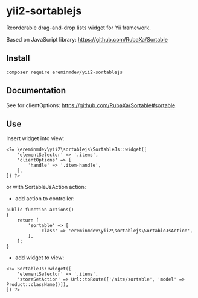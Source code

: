 # yii2-sortablejs

Reorderable drag-and-drop lists widget for Yii framework.

Based on JavaScript library: https://github.com/RubaXa/Sortable

## Install

``composer require ereminmdev/yii2-sortablejs``

## Documentation

See for clientOptions: https://github.com/RubaXa/Sortable#sortable

## Use

Insert widget into view:

```
<?= \ereminmdev\yii2\sortablejs\SortableJs::widget([
    'elementSelector' => '.items',
    'clientOptions' => [
        'handle' => '.item-handle',
    ],
]) ?>
```

or with SortableJsAction action:

- add action to controller:

```
public function actions()
{
    return [
        'sortable' => [
            'class' => 'ereminmdev\yii2\sortablejs\SortableJsAction',
        ],
    ];
}
```

- add widget to view:

```
<?= SortableJs::widget([
    'elementSelector' => '.items',
    'storeSetAction' => Url::toRoute(['/site/sortable', 'model' => Product::className()]),
]) ?>
```
